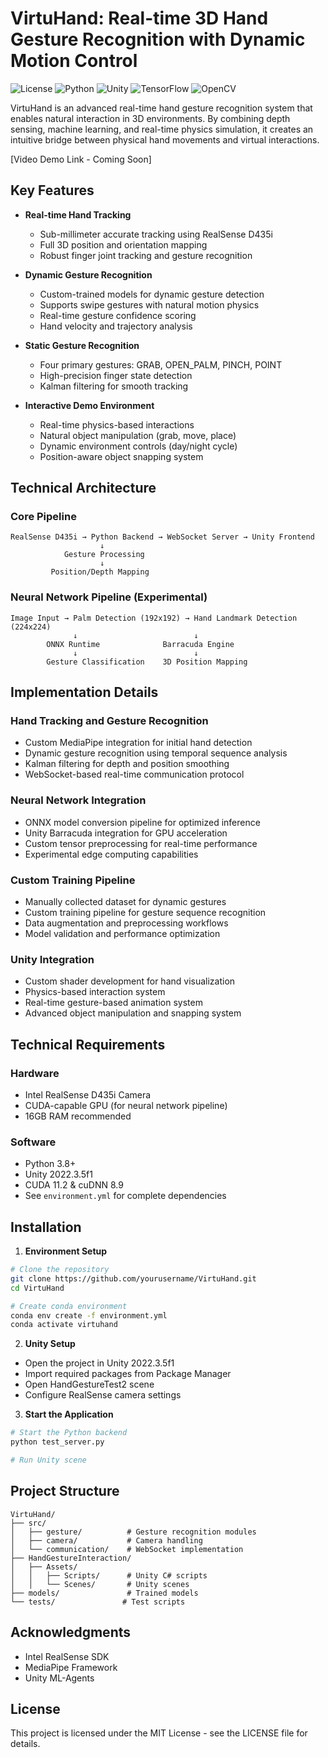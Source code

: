 # VirtuHand: Real-time 3D Hand Gesture Recognition with Dynamic Motion Control

![License](https://img.shields.io/badge/license-MIT-blue.svg)
![Python](https://img.shields.io/badge/python-3.8-blue.svg)
![Unity](https://img.shields.io/badge/unity-2022.3.5f1-green.svg)
![TensorFlow](https://img.shields.io/badge/tensorflow-2.13.1-orange.svg)
![OpenCV](https://img.shields.io/badge/opencv-4.9.0-red.svg)

VirtuHand is an advanced real-time hand gesture recognition system that enables natural interaction in 3D environments. By combining depth sensing, machine learning, and real-time physics simulation, it creates an intuitive bridge between physical hand movements and virtual interactions.

[Video Demo Link - Coming Soon]

## Key Features

- **Real-time Hand Tracking**
  - Sub-millimeter accurate tracking using RealSense D435i
  - Full 3D position and orientation mapping
  - Robust finger joint tracking and gesture recognition

- **Dynamic Gesture Recognition**
  - Custom-trained models for dynamic gesture detection
  - Supports swipe gestures with natural motion physics
  - Real-time gesture confidence scoring
  - Hand velocity and trajectory analysis

- **Static Gesture Recognition**
  - Four primary gestures: GRAB, OPEN_PALM, PINCH, POINT
  - High-precision finger state detection
  - Kalman filtering for smooth tracking

- **Interactive Demo Environment**
  - Real-time physics-based interactions
  - Natural object manipulation (grab, move, place)
  - Dynamic environment controls (day/night cycle)
  - Position-aware object snapping system

## Technical Architecture

### Core Pipeline
```
RealSense D435i → Python Backend → WebSocket Server → Unity Frontend
                    ↓
            Gesture Processing
                    ↓
         Position/Depth Mapping
```

### Neural Network Pipeline (Experimental)
```
Image Input → Palm Detection (192x192) → Hand Landmark Detection (224x224)
              ↓                          ↓
        ONNX Runtime              Barracuda Engine
              ↓                          ↓
        Gesture Classification    3D Position Mapping
```

## Implementation Details

### Hand Tracking and Gesture Recognition
- Custom MediaPipe integration for initial hand detection
- Dynamic gesture recognition using temporal sequence analysis
- Kalman filtering for depth and position smoothing
- WebSocket-based real-time communication protocol

### Neural Network Integration
- ONNX model conversion pipeline for optimized inference
- Unity Barracuda integration for GPU acceleration
- Custom tensor preprocessing for real-time performance
- Experimental edge computing capabilities

### Custom Training Pipeline
- Manually collected dataset for dynamic gestures
- Custom training pipeline for gesture sequence recognition
- Data augmentation and preprocessing workflows
- Model validation and performance optimization

### Unity Integration
- Custom shader development for hand visualization
- Physics-based interaction system
- Real-time gesture-based animation system
- Advanced object manipulation and snapping system

## Technical Requirements

### Hardware
- Intel RealSense D435i Camera
- CUDA-capable GPU (for neural network pipeline)
- 16GB RAM recommended

### Software
- Python 3.8+
- Unity 2022.3.5f1
- CUDA 11.2 & cuDNN 8.9
- See `environment.yml` for complete dependencies

## Installation

1. **Environment Setup**
```bash
# Clone the repository
git clone https://github.com/yourusername/VirtuHand.git
cd VirtuHand

# Create conda environment
conda env create -f environment.yml
conda activate virtuhand
```

2. **Unity Setup**
- Open the project in Unity 2022.3.5f1
- Import required packages from Package Manager
- Open HandGestureTest2 scene
- Configure RealSense camera settings

3. **Start the Application**
```bash
# Start the Python backend
python test_server.py

# Run Unity scene
```

## Project Structure
```
VirtuHand/
├── src/
│   ├── gesture/          # Gesture recognition modules
│   ├── camera/           # Camera handling
│   └── communication/    # WebSocket implementation
├── HandGestureInteraction/
│   ├── Assets/
│   │   ├── Scripts/      # Unity C# scripts
│   │   └── Scenes/       # Unity scenes
├── models/               # Trained models
└── tests/               # Test scripts
```

## Acknowledgments
- Intel RealSense SDK
- MediaPipe Framework
- Unity ML-Agents

## License
This project is licensed under the MIT License - see the LICENSE file for details.